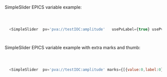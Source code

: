 
SimpleSlider EPICS variable example:
```js



  <SimpleSlider  pv='pva://testIOC:amplitude'   usePvLabel={true} usePvMinMax={true} step={1}/>




```


SimpleSlider EPICS variable example with extra marks and thumb:
```js



  <SimpleSlider  pv='pva://testIOC:amplitude' marks={[{value:0,label:0},{value:2500,label:2500},{value:5000,label:5000},{value:7500,label:7500},{value:10000,label:10000}]} showThumbValue={true} usePvLabel={true} usePvMinMax={true} step={1}/>




```

